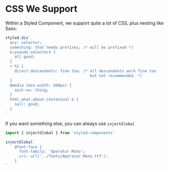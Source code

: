# CSS We Support

Within a Styled Component, we support quite a lot of CSS, plus nesting like Sass:

```js
styled.div`
  any: selector;
  something: that needs prefixes; /* will be prefixed */
  &:pseudo-selectors {
    all good;
  }
  > h1 {
    direct-descendants: fine too; /* all descendants work fine too
                                     but not recommended. */
  }
  @media (min-width: 600px) {
    aint-no: thing;
  }
  html.what-about-contextual & {
    sall: good;
  }
`
```

If you want something else, you can always use `injectGlobal`

```js
import { injectGlobal } from 'styled-components'

injectGlobal`
	@font-face {
	  font-family: 'Operator Mono';
	  src: url('../fonts/Operator-Mono.ttf');
	}
`
```

